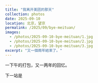 ```yaml
---
title: "我离开美团的那天"
collection: photos
date: 2025-09-10
location: 北京，望京
permalink: /2025/09/bye-meituan/
images:
  - /photos/2025-09-10-bye-meituan/1.jpg
  - /photos/2025-09-10-bye-meituan/2.jpg
  - /photos/2025-09-10-bye-meituan/3.jpg
excerpt: "又一個兩年結束了。"
---
```


一下午的打包，又一两年的回忆。

下一站是